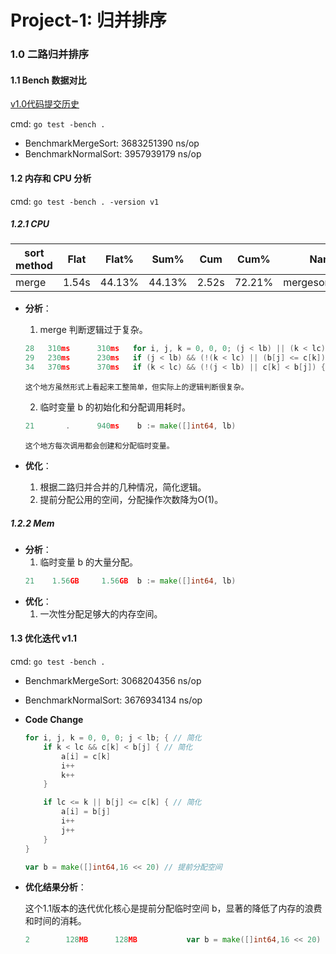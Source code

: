 # Project-1: 归并排序

### 1.0 二路归并排序

#### 1.1 Bench 数据对比

[v1.0代码提交历史](https://github.com/Rustin-Liu/TiDB-Class/commit/fcd3e1735b7393faa8b7649106b0d3e1b5b6f111)

cmd: `go test -bench .`

- BenchmarkMergeSort: 3683251390 ns/op
- BenchmarkNormalSort:  3957939179 ns/op

#### 1.2 内存和 CPU 分析

cmd: `go test -bench . -version v1`

##### 1.2.1 CPU

| sort method | Flat  |  Flat% |  Sum%  |  Cum  |  Cum%  |      Name        |
| ----------- | ----- | ------ | ------ | ----- | ------ | ---------------- |
|    merge    | 1.54s | 44.13% | 44.13% | 2.52s | 72.21% | mergesort.merge  |

- **分析**：
    1. merge 判断逻辑过于复杂。
    ```go
    28   310ms      310ms   for i, j, k = 0, 0, 0; (j < lb) || (k < lc); { 
	29   230ms      230ms   if (j < lb) && (!(k < lc) || (b[j] <= c[k])) {
	34   370ms      370ms   if (k < lc) && (!(j < lb) || c[k] < b[j]) {
    ```
    `这个地方虽然形式上看起来工整简单，但实际上的逻辑判断很复杂。`

    2. 临时变量 b 的初始化和分配调用耗时。
    ```go
    21       .      940ms    b := make([]int64, lb)
    ```
    `这个地方每次调用都会创建和分配临时变量。`

- **优化**：
    1. 根据二路归并合并的几种情况，简化逻辑。
    2. 提前分配公用的空间，分配操作次数降为O(1)。

##### 1.2.2 Mem
- **分析**：
    1. 临时变量 b 的大量分配。
    ```go
    21    1.56GB     1.56GB  b := make([]int64, lb) 
    ```
- **优化**：
    1. 一次性分配足够大的内存空间。

#### 1.3 优化迭代 v1.1
cmd: `go test -bench .`

- BenchmarkMergeSort: 3068204356 ns/op
- BenchmarkNormalSort:  3676934134 ns/op

- **Code Change**

    ```go
    for i, j, k = 0, 0, 0; j < lb; { // 简化
		if k < lc && c[k] < b[j] { // 简化
			a[i] = c[k]
			i++
			k++
		}

		if lc <= k || b[j] <= c[k] { // 简化
			a[i] = b[j]
			i++
			j++
		}
	}
	
	var b = make([]int64,16 << 20) // 提前分配空间
    ```

- **优化结果分析**：

    这个1.1版本的迭代优化核心是提前分配临时空间 b，显著的降低了内存的浪费和时间的消耗。
    ```go
    2        128MB      128MB           var b = make([]int64,16 << 20) 
    ```
